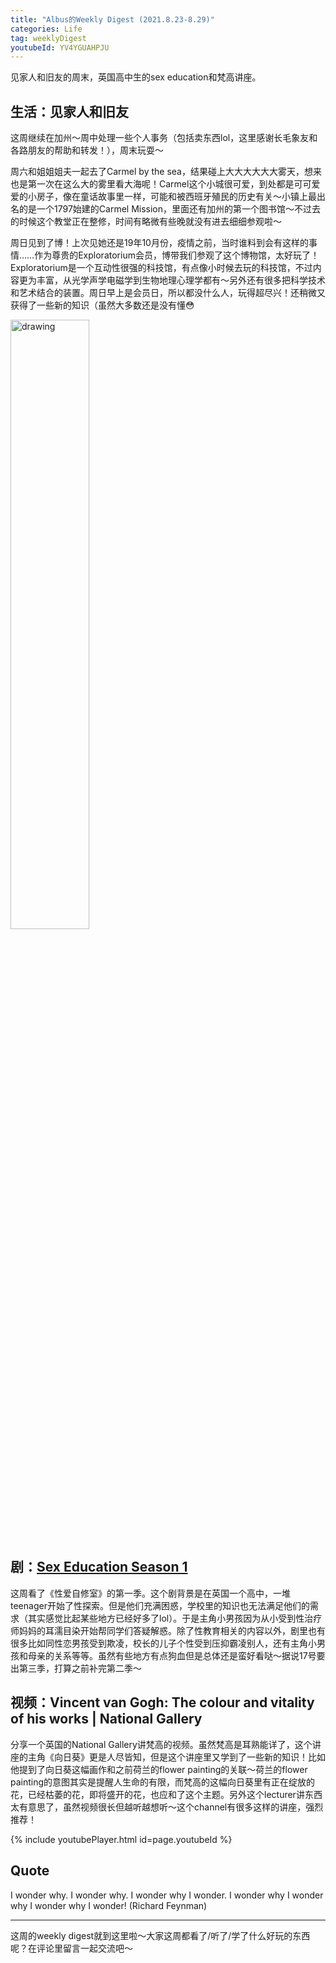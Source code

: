 ```yaml
---
title: "Albus的Weekly Digest (2021.8.23-8.29)"
categories: Life
tag: weeklyDigest
youtubeId: YV4YGUAHPJU
---
```

见家人和旧友的周末，英国高中生的sex education和梵高讲座。

## 生活：见家人和旧友
这周继续在加州～周中处理一些个人事务（包括卖东西lol，这里感谢长毛象友和各路朋友的帮助和转发！），周末玩耍～

周六和姐姐姐夫一起去了Carmel by the sea，结果碰上大大大大大大雾天，想来也是第一次在这么大的雾里看大海呢！Carmel这个小城很可爱，到处都是可可爱爱的小房子，像在童话故事里一样，可能和被西班牙殖民的历史有关～小镇上最出名的是一个1797始建的Carmel Mission，里面还有加州的第一个图书馆～不过去的时候这个教堂正在整修，时间有略微有些晚就没有进去细细参观啦～

周日见到了博！上次见她还是19年10月份，疫情之前，当时谁料到会有这样的事情……作为尊贵的Exploratorium会员，博带我们参观了这个博物馆，太好玩了！Exploratorium是一个互动性很强的科技馆，有点像小时候去玩的科技馆，不过内容更为丰富，从光学声学电磁学到生物地理心理学都有～另外还有很多把科学技术和艺术结合的装置。周日早上是会员日，所以都没什么人，玩得超尽兴！还稍微又获得了一些新的知识（虽然大多数还是没有懂😳

<img src="{{site.baseurl}}/img/weekly2021/ca.jpg" alt="drawing" width="50%"/>

## 剧：[Sex Education Season 1](https://movie.douban.com/subject/27594217/)
这周看了《性爱自修室》的第一季。这个剧背景是在英国一个高中，一堆teenager开始了性探索。但是他们充满困惑，学校里的知识也无法满足他们的需求（其实感觉比起某些地方已经好多了lol）。于是主角小男孩因为从小受到性治疗师妈妈的耳濡目染开始帮同学们答疑解惑。除了性教育相关的内容以外，剧里也有很多比如同性恋男孩受到欺凌，校长的儿子个性受到压抑霸凌别人，还有主角小男孩和母亲的关系等等。虽然有些地方有点狗血但是总体还是蛮好看哒～据说17号要出第三季，打算之前补完第二季～

## 视频：Vincent van Gogh: The colour and vitality of his works | National Gallery
分享一个英国的National Gallery讲梵高的视频。虽然梵高是耳熟能详了，这个讲座的主角《向日葵》更是人尽皆知，但是这个讲座里又学到了一些新的知识！比如他提到了向日葵这幅画作和之前荷兰的flower painting的关联～荷兰的flower painting的意图其实是提醒人生命的有限，而梵高的这幅向日葵里有正在绽放的花，已经枯萎的花，即将盛开的花，也应和了这个主题。另外这个lecturer讲东西太有意思了，虽然视频很长但越听越想听～这个channel有很多这样的讲座，强烈推荐！

{% include youtubePlayer.html id=page.youtubeId %}

## Quote
I wonder why. I wonder why.
I wonder why I wonder.
I wonder why I wonder why
I wonder why I wonder!
(Richard Feynman)

---
这周的weekly digest就到这里啦～大家这周都看了/听了/学了什么好玩的东西呢？在评论里留言一起交流吧～

